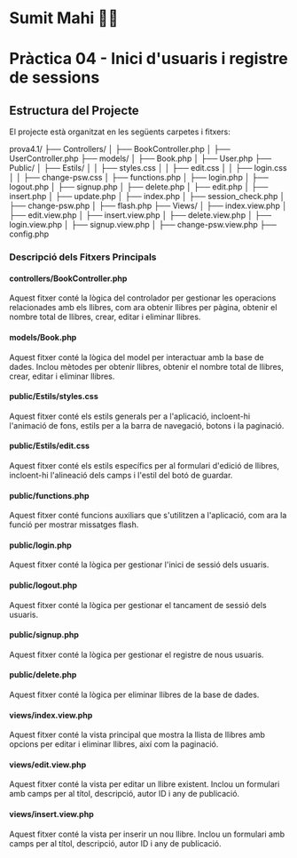 # Sumit Mahi 👨‍💻

# Pràctica 04 - Inici d'usuaris i registre de sessions

## Estructura del Projecte

El projecte està organitzat en les següents carpetes i fitxers:

prova4.1/
├── Controllers/
│   ├── BookController.php
│   ├── UserController.php
├── models/
│   ├── Book.php
│   ├── User.php
├── Public/
│   ├── Estils/
│   │   ├── styles.css
│   │   ├── edit.css
│   │   ├── login.css
│   │   ├── change-psw.css
│   ├── functions.php
│   ├── login.php
│   ├── logout.php
│   ├── signup.php
│   ├── delete.php
│   ├── edit.php
│   ├── insert.php
│   ├── update.php
│   ├── index.php
│   ├── session_check.php
│   ├── change-psw.php
│   ├── flash.php
├── Views/
│   ├── index.view.php
│   ├── edit.view.php
│   ├── insert.view.php
│   ├── delete.view.php
│   ├── login.view.php
│   ├── signup.view.php
│   ├── change-psw.view.php
├── config.php

### Descripció dels Fitxers Principals

#### controllers/BookController.php

Aquest fitxer conté la lògica del controlador per gestionar les operacions relacionades amb els llibres, com ara obtenir llibres per pàgina, obtenir el nombre total de llibres, crear, editar i eliminar llibres.

#### models/Book.php

Aquest fitxer conté la lògica del model per interactuar amb la base de dades. Inclou mètodes per obtenir llibres, obtenir el nombre total de llibres, crear, editar i eliminar llibres.

#### public/Estils/styles.css

Aquest fitxer conté els estils generals per a l'aplicació, incloent-hi l'animació de fons, estils per a la barra de navegació, botons i la paginació.

#### public/Estils/edit.css

Aquest fitxer conté els estils específics per al formulari d'edició de llibres, incloent-hi l'alineació dels camps i l'estil del botó de guardar.

#### public/functions.php

Aquest fitxer conté funcions auxiliars que s'utilitzen a l'aplicació, com ara la funció per mostrar missatges flash.

#### public/login.php

Aquest fitxer conté la lògica per gestionar l'inici de sessió dels usuaris.

#### public/logout.php

Aquest fitxer conté la lògica per gestionar el tancament de sessió dels usuaris.

#### public/signup.php

Aquest fitxer conté la lògica per gestionar el registre de nous usuaris.

#### public/delete.php

Aquest fitxer conté la lògica per eliminar llibres de la base de dades.

#### views/index.view.php

Aquest fitxer conté la vista principal que mostra la llista de llibres amb opcions per editar i eliminar llibres, així com la paginació.

#### views/edit.view.php

Aquest fitxer conté la vista per editar un llibre existent. Inclou un formulari amb camps per al títol, descripció, autor ID i any de publicació.

#### views/insert.view.php

Aquest fitxer conté la vista per inserir un nou llibre. Inclou un formulari amb camps per al títol, descripció, autor ID i any de publicació.
